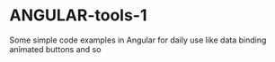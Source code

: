 # ANGULAR-tools-1
Some simple code examples in Angular for daily use like data binding animated buttons and so

